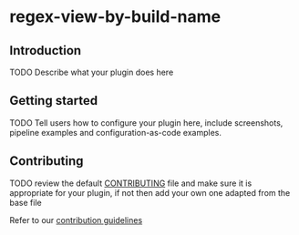 # regex-view-by-build-name

## Introduction

TODO Describe what your plugin does here

## Getting started

TODO Tell users how to configure your plugin here, include screenshots, pipeline examples and 
configuration-as-code examples.


## Contributing

TODO review the default [CONTRIBUTING](https://github.com/jenkinsci/.github/blob/master/CONTRIBUTING.md) file and make sure it is appropriate for your plugin, if not then add your own one adapted from the base file

Refer to our [contribution guidelines](https://github.com/jenkinsci/.github/blob/master/CONTRIBUTING.md)

